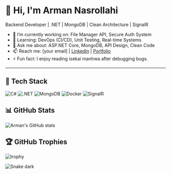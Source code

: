 # 👋 Hi, I'm Arman Nasrollahi
Backend Developer | .NET | MongoDB | Clean Architecture | SignalR

- 🔭 I’m currently working on: File Manager API, Secure Auth System
- 🌱 Learning: DevOps (CI/CD), Unit Testing, Real-time Systems
- 💬 Ask me about: ASP.NET Core, MongoDB, API Design, Clean Code
- 📫 Reach me: [your email] | [LinkedIn](link) | [Portfolio](link)
- ⚡ Fun fact: I enjoy reading isekai manhwa after debugging bugs.

---

## 🚀 Tech Stack
![C#](https://img.shields.io/badge/C%23-239120?style=flat&logo=c-sharp&logoColor=white)
![.NET](https://img.shields.io/badge/.NET-512BD4?style=flat&logo=dotnet&logoColor=white)
![MongoDB](https://img.shields.io/badge/MongoDB-47A248?style=flat&logo=mongodb&logoColor=white)
![Docker](https://img.shields.io/badge/Docker-2496ED?style=flat&logo=docker&logoColor=white)
![SignalR](https://img.shields.io/badge/SignalR-512BD4?style=flat&logo=dotnet&logoColor=white)

## 📊 GitHub Stats
![Arman's GitHub stats](https://github-readme-stats.vercel.app/api?username=YOUR_USERNAME&show_icons=true&theme=radical)

## 🏆 GitHub Trophies
![trophy](https://github-profile-trophy.vercel.app/?username=YOUR_USERNAME&theme=onedark)


![Snake dark](https://github.com/YOUR_USERNAME/YOUR_USERNAME/blob/output/github-contribution-grid-snake-dark.svg?raw=true)
